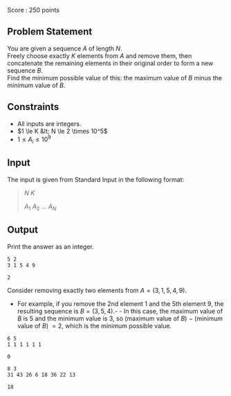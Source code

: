 Score : $250$ points

## Problem Statement

You are given a sequence $A$ of length $N$.<br>
Freely choose exactly $K$ elements from $A$ and remove them, then concatenate the remaining elements in their original order to form a new sequence $B$.<br>
Find the minimum possible value of this: the maximum value of $B$ minus the minimum value of $B$.

## Constraints

- All inputs are integers.
- $1 \le K &lt; N \le 2 \times 10^5$
- $1 \le A_i \le 10^9$

## Input

The input is given from Standard Input in the following format:

> $N$ $K$
> 
> $A_1$ $A_2$ $\dots$ $A_N$

## Output

Print the answer as an integer.

```input1
5 2
3 1 5 4 9
```

```output1
2
```

Consider removing exactly two elements from $A=(3,1,5,4,9)$.

- For example, if you remove the 2nd element $1$ and the 5th element $9$, the resulting sequence is $B=(3,5,4)$.-   - In this case, the maximum value of $B$ is $5$ and the minimum value is $3$, so (maximum value of $B$) $-$ (minimum value of $B$) $=2$, which is the minimum possible value.

```input2
6 5
1 1 1 1 1 1
```

```output2
0
```

```input3
8 3
31 43 26 6 18 36 22 13
```

```output3
18
```